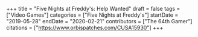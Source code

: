 +++
title = "Five Nights at Freddy's: Help Wanted"
draft = false
tags = ["Video Games"]
categories = ["Five Nights at Freddy's"]
startDate = "2019-05-28"
endDate = "2020-02-21"
contributors = ["The 64th Gamer"]
citations = ["https://www.orbispatches.com/CUSA15930"]
+++
